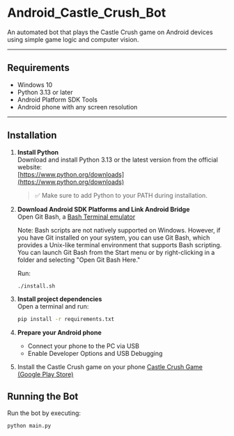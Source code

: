 # Android_Castle_Crush_Bot

An automated bot that plays the Castle Crush game on Android devices using simple game logic and computer vision.

---

## Requirements

- Windows 10  
- Python 3.13 or later  
- Android Platform SDK Tools  
- Android phone with any screen resolution

---

## Installation

1. **Install Python**  
   Download and install Python 3.13 or the latest version from the official website:  
   [https://www.python.org/downloads](https://www.python.org/downloads)  
   > ✅ Make sure to add Python to your PATH during installation.

2. **Download Android SDK Platforms and Link Android Bridge**  
   Open Git Bash, a [Bash Terminal emulator](https://git-scm.com/download/win)

   Note: Bash scripts are not natively supported on Windows. However, if you have Git installed on your system, you can use Git Bash, which provides a Unix-like terminal environment that supports Bash scripting. You can launch Git Bash from the Start menu or by right-clicking in a folder and selecting "Open Git Bash Here."

   Run:
   ```bash
   ./install.sh
3. **Install project dependencies**  
   Open a terminal and run:
   ```bash
   pip install -r requirements.txt
4. **Prepare your Android phone**
   - Connect your phone to the PC via USB
   - Enable Developer Options and USB Debugging

5. Install the Castle Crush game on your phone
   [Castle Crush Game (Google Play Store)](https://play.google.com/store/apps/details?id=com.tfgco.games.strategy.free.castlecrush&hl=en)

## Running the Bot
   Run the bot by executing:
   ```bash
   python main.py






